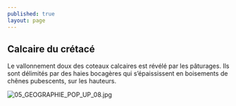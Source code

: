 ```yaml
---
published: true
layout: page
---
```



## Calcaire du crétacé

Le vallonnement doux des coteaux calcaires est révélé par les pâturages. Ils sont délimités par des haies bocagères qui s’épaississent en boisements de chênes pubescents, sur les hauteurs.

![05_GEOGRAPHIE_POP_UP_08.jpg]({{site.baseurl}}/data/images/5/geographie/05_GEOGRAPHIE_POP_UP_08.jpg)
